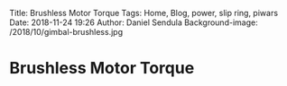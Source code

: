 Title: Brushless Motor Torque
Tags: Home, Blog, power, slip ring, piwars
Date: 2018-11-24 19:26
Author: Daniel Sendula
Background-image: /2018/10/gimbal-brushless.jpg

# Brushless Motor Torque
